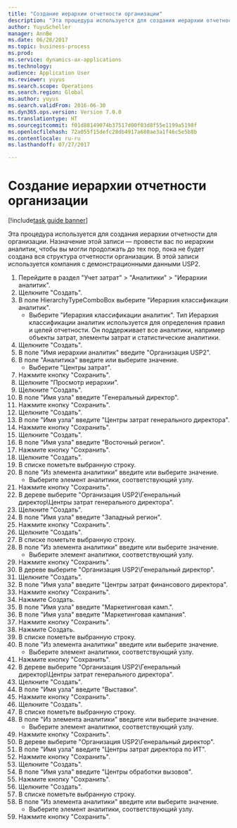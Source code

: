 ```yaml
--- 
title: "Создание иерархии отчетности организации"
description: "Эта процедура используется для создания иерархии отчетности для организации."
author: YuyuScheller
manager: AnnBe
ms.date: 06/28/2017
ms.topic: business-process
ms.prod: 
ms.service: dynamics-ax-applications
ms.technology: 
audience: Application User
ms.reviewer: yuyus
ms.search.scope: Operations
ms.search.region: Global
ms.author: yuyus
ms.search.validFrom: 2016-06-30
ms.dyn365.ops.version: Version 7.0.0
ms.translationtype: HT
ms.sourcegitcommit: f01d88149074b37517d00f03d8f55e1199a5198f
ms.openlocfilehash: 72a055f15defc28db4917a680ae3a1f46c5e5b8b
ms.contentlocale: ru-ru
ms.lasthandoff: 07/27/2017

---
```

# <a name="create-an-organization-report-hierarchy"></a>Создание иерархии отчетности организации

[!include[task guide banner](../../includes/task-guide-banner.md)]

Эта процедура используется для создания иерархии отчетности для организации. Назначение этой записи — провести вас по иерархии аналитик, чтобы вы могли продолжать до тех пор, пока не будет создана вся структура отчетности организации. В этой записи используется компания с демонстрационными данными USP2.

1. Перейдите в раздел "Учет затрат" > "Аналитики" > "Иерархии аналитик".
2. Щелкните "Создать".
3. В поле HierarchyTypeComboBox выберите "Иерархия классификации аналитик".
    * Выберите "Иерархия классификации аналитик". Тип Иерархия классификации аналитик используется для определения правил и целей отчетности. Он поддерживает все аналитики, например объекты затрат, элементы затрат и статистические аналитики.  
4. Щелкните "Создать".
5. В поле "Имя иерархии аналитик" введите "Организация USP2".
6. В поле "Аналитика" введите или выберите значение.
    * Выберите "Центры затрат".  
7. Нажмите кнопку "Сохранить".
8. Щелкните "Просмотр иерархии".
9. Щелкните "Создать".
10. В поле "Имя узла" введите "Генеральный директор".
11. Нажмите кнопку "Сохранить".
12. Щелкните "Создать".
13. В поле "Имя узла" введите "Центры затрат генерального директора".
14. Нажмите кнопку "Сохранить".
15. Щелкните "Создать".
16. В поле "Имя узла" введите "Восточный регион".
17. Нажмите кнопку "Сохранить".
18. Щелкните "Создать".
19. В списке пометьте выбранную строку.
20. В поле "Из элемента аналитики" введите или выберите значение.
    * Выберите элемент аналитики, соответствующий узлу.  
21. Нажмите кнопку "Сохранить".
22. В дереве выберите "Организация USP2\Генеральный директор\Центры затрат генерального директора".
23. Щелкните "Создать".
24. В поле "Имя узла" введите "Западный регион".
25. Нажмите кнопку "Сохранить".
26. Щелкните "Создать".
27. В списке пометьте выбранную строку.
28. В поле "Из элемента аналитики" введите или выберите значение.
    * Выберите элемент аналитики, соответствующий узлу.  
29. Нажмите кнопку "Сохранить".
30. В дереве выберите "Организация USP2\Генеральный директор".
31. Щелкните "Создать".
32. В поле "Имя узла" введите "Центры затрат финансового директора".
33. Нажмите кнопку "Сохранить".
34. Нажмите Создать.
35. В поле "Имя узла" введите "Маркетинговая камп.".
36. В поле "Имя узла" введите "Маркетинговая кампания".
37. Нажмите кнопку "Сохранить".
38. Нажмите Создать.
39. В списке пометьте выбранную строку.
40. В поле "Из элемента аналитики" введите или выберите значение.
    * Выберите элемент аналитики, соответствующий узлу.  
41. Нажмите кнопку "Сохранить".
42. В дереве выберите "Организация USP2\Генеральный директор\Центры затрат генерального директора".
43. Щелкните "Создать".
44. В поле "Имя узла" введите "Выставки".
45. Нажмите кнопку "Сохранить".
46. Щелкните "Создать".
47. В списке пометьте выбранную строку.
48. В поле "Из элемента аналитики" введите или выберите значение.
    * Выберите элемент аналитики, соответствующий узлу.  
49. Нажмите кнопку "Сохранить".
50. В дереве выберите "Организация USP2\Генеральный директор".
51. В поле "Имя узла" введите "Центры затрат директора по ИТ".
52. Нажмите кнопку "Сохранить".
53. Щелкните "Создать".
54. В поле "Имя узла" введите "Центры обработки вызовов".
55. Нажмите кнопку "Сохранить".
56. Щелкните "Создать".
57. В списке пометьте выбранную строку.
58. В поле "Из элемента аналитики" введите или выберите значение.
    * Выберите элемент аналитики, соответствующий узлу.  
59. Нажмите кнопку "Сохранить".


